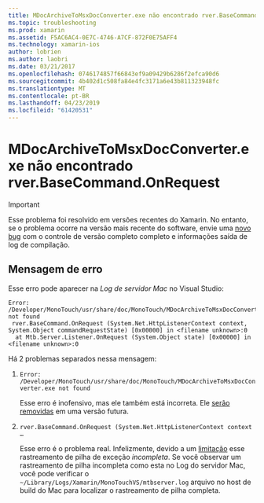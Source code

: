 ```yaml
---
title: MDocArchiveToMsxDocConverter.exe não encontrado rver.BaseCommand.OnRequest
ms.topic: troubleshooting
ms.prod: xamarin
ms.assetid: F5AC6AC4-0E7C-4746-A7CF-872F0E75AFF4
ms.technology: xamarin-ios
author: lobrien
ms.author: laobri
ms.date: 03/21/2017
ms.openlocfilehash: 0746174857f66843ef9a09429b6286f2efca90d6
ms.sourcegitcommit: 4b402d1c508fa84e4fc3171a6e43b811323948fc
ms.translationtype: MT
ms.contentlocale: pt-BR
ms.lasthandoff: 04/23/2019
ms.locfileid: "61420531"
---
```

# <a name="mdocarchivetomsxdocconverterexe-not-found-rverbasecommandonrequest"></a>MDocArchiveToMsxDocConverter.exe não encontrado rver.BaseCommand.OnRequest

> [!IMPORTANT]
> Esse problema foi resolvido em versões recentes do Xamarin. No entanto, se o problema ocorre na versão mais recente do software, envie uma [novo bug](~/cross-platform/troubleshooting/questions/howto-file-bug.md) com o controle de versão completo completo e informações saída de log de compilação.


## <a name="error-message"></a>Mensagem de erro

Esse erro pode aparecer na *Log de servidor Mac* no Visual Studio:

```
Error: /Developer/MonoTouch/usr/share/doc/MonoTouch/MDocArchiveToMsxDocConverter.exe not found
 rver.BaseCommand.OnRequest (System.Net.HttpListenerContext context, System.Object commandRequestState) [0x00000] in <filename unknown>:0
  at Mtb.Server.Listener.OnRequest (System.Object state) [0x00000] in <filename unknown>:0
```

Há 2 problemas separados nessa mensagem:

1.  `Error: /Developer/MonoTouch/usr/share/doc/MonoTouch/MDocArchiveToMsxDocConverter.exe not found`

    Esse erro é inofensivo, mas ele também está incorreta. Ele [serão removidas](https://bugzilla.xamarin.com/show_bug.cgi?id=21667) em uma versão futura.

2.  `rver.BaseCommand.OnRequest (System.Net.HttpListenerContext context …`

    Esse erro é o problema real. Infelizmente, devido a um [limitação](https://bugzilla.xamarin.com/show_bug.cgi?id=22080) esse rastreamento de pilha de exceção *incompleta*. Se você observar um rastreamento de pilha incompleta como esta no Log do servidor Mac, você pode verificar o `~/Library/Logs/Xamarin/MonoTouchVS/mtbserver.log` arquivo no host de build do Mac para localizar o rastreamento de pilha completa.
